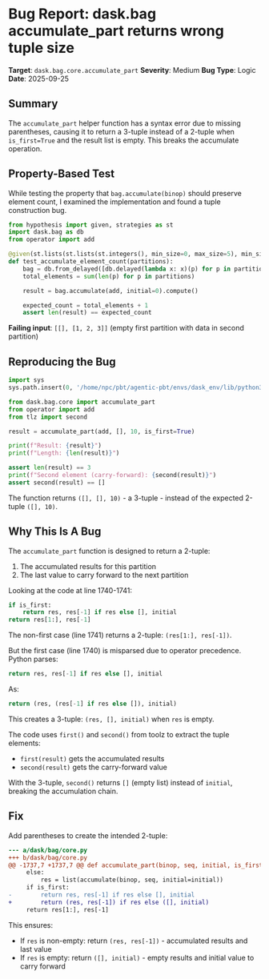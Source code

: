 # Bug Report: dask.bag accumulate_part returns wrong tuple size

**Target**: `dask.bag.core.accumulate_part`
**Severity**: Medium
**Bug Type**: Logic
**Date**: 2025-09-25

## Summary

The `accumulate_part` helper function has a syntax error due to missing parentheses, causing it to return a 3-tuple instead of a 2-tuple when `is_first=True` and the result list is empty. This breaks the accumulate operation.

## Property-Based Test

While testing the property that `bag.accumulate(binop)` should preserve element count, I examined the implementation and found a tuple construction bug.

```python
from hypothesis import given, strategies as st
import dask.bag as db
from operator import add

@given(st.lists(st.lists(st.integers(), min_size=0, max_size=5), min_size=2, max_size=5))
def test_accumulate_element_count(partitions):
    bag = db.from_delayed([db.delayed(lambda x: x)(p) for p in partitions])
    total_elements = sum(len(p) for p in partitions)

    result = bag.accumulate(add, initial=0).compute()

    expected_count = total_elements + 1
    assert len(result) == expected_count
```

**Failing input**: `[[], [1, 2, 3]]` (empty first partition with data in second partition)

## Reproducing the Bug

```python
import sys
sys.path.insert(0, '/home/npc/pbt/agentic-pbt/envs/dask_env/lib/python3.13/site-packages')

from dask.bag.core import accumulate_part
from operator import add
from tlz import second

result = accumulate_part(add, [], 10, is_first=True)

print(f"Result: {result}")
print(f"Length: {len(result)}")

assert len(result) == 3
print(f"Second element (carry-forward): {second(result)}")
assert second(result) == []
```

The function returns `([], [], 10)` - a 3-tuple - instead of the expected 2-tuple `([], 10)`.

## Why This Is A Bug

The `accumulate_part` function is designed to return a 2-tuple:
1. The accumulated results for this partition
2. The last value to carry forward to the next partition

Looking at the code at line 1740-1741:

```python
if is_first:
    return res, res[-1] if res else [], initial
return res[1:], res[-1]
```

The non-first case (line 1741) returns a 2-tuple: `(res[1:], res[-1])`.

But the first case (line 1740) is misparsed due to operator precedence. Python parses:
```python
return res, res[-1] if res else [], initial
```

As:
```python
return (res, (res[-1] if res else []), initial)
```

This creates a 3-tuple: `(res, [], initial)` when `res` is empty.

The code uses `first()` and `second()` from toolz to extract the tuple elements:
- `first(result)` gets the accumulated results
- `second(result)` gets the carry-forward value

With the 3-tuple, `second()` returns `[]` (empty list) instead of `initial`, breaking the accumulation chain.

## Fix

Add parentheses to create the intended 2-tuple:

```diff
--- a/dask/bag/core.py
+++ b/dask/bag/core.py
@@ -1737,7 +1737,7 @@ def accumulate_part(binop, seq, initial, is_first=False):
     else:
         res = list(accumulate(binop, seq, initial=initial))
     if is_first:
-        return res, res[-1] if res else [], initial
+        return (res, res[-1]) if res else ([], initial)
     return res[1:], res[-1]
```

This ensures:
- If `res` is non-empty: return `(res, res[-1])` - accumulated results and last value
- If `res` is empty: return `([], initial)` - empty results and initial value to carry forward